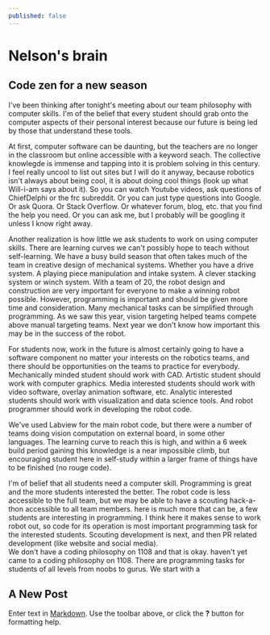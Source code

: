 ```yaml
---
published: false
---
```

# Nelson's brain
## Code zen for a new season
I've been thinking after tonight's meeting about our team philosophy with computer skills.  I'm of the belief that every student should grab onto the computer aspects of their personal interest because our future is being led by those that understand these tools.  

At first, computer software can be daunting, but the teachers are no longer in the classroom but online accessible with a keyword seach.  The collective knowlegde is immense and tapping into it is problem solving in this century.  I feel really uncool to list out sites but I will do it anyway, because robotics isn't always about being cool, it is about doing cool things (look up what Will-i-am says about it).  So you can watch Youtube videos, ask questions of ChiefDelphi or the frc subreddit.  Or you can just type questions into Google.  Or ask Quora. Or Stack Overflow.  Or whatever forum, blog, etc. that you find the help you need.  Or you can ask me, but I probably will be googling it unless I know right away.

Another realization is how little we ask students to work on using computer skills.  There are learning curves we can't possibly hope to teach without self-learning.  We have a busy build season that often takes much of the team in creative design of mechanical systems.  Whether you have a drive system.  A playing piece manipulation and intake system.  A clever stacking system or winch system.  With a team of 20, the robot design and construction are very important for everyone to make a winning robot possible.  However, programming is important and should be given more time and consideration.  Many mechanical tasks can be simplified through programming.  As we saw this year, vision targeting helped teams compete above manual targeting teams.  Next year we don't know how important this may be in the success of the robot.  

For students now, work in the future is almost certainly going to have a software component no matter your interests on the robotics teams, and there should be opportunities on the teams to practice for everybody.  Mechanically minded student should work with CAD.  Artistic student should work with computer graphics.  Media interested students should work with video software, overlay animation software, etc.  Analytic interested students should work with visualization and data science tools.  And robot programmer should work in developing the robot code.  

We've used Labview for the main robot code, but there were a number of teams doing vision computation on external board, in some other languages.  The learning curve to reach this is high, and within a 6 week build period gaining this knowledge is a near impossible climb, but encouraging student here in self-study within a larger frame of things have to be finished (no rouge code).

I'm of belief that all students need a computer skill.  Programming is great and the more students interested the better.  The robot code is less accessible to the full team, but we may be able to have a scouting hack-a-thon accessible to all team members. here is much more that can be, a few students are interesting in programming.  I think here it makes sense to work robot out, so code for its operation is most important programming task for the interested students.  Scouting development is next, and then PR related development (like website and social media).  
We don't have a coding philosophy on 1108 and that is okay. haven't yet came to a coding philosophy on 1108.  There are programming tasks for students of all levels from noobs to gurus.  We start with a




## A New Post

Enter text in [Markdown](http://daringfireball.net/projects/markdown/). Use the toolbar above, or click the **?** button for formatting help.
